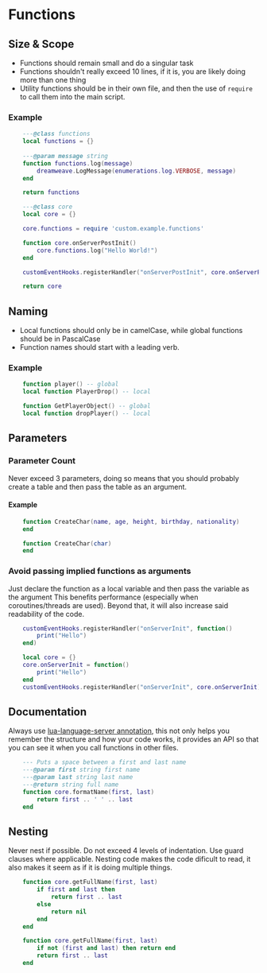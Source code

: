 # Functions

## Size & Scope
- Functions should remain small and do a singular task
- Functions shouldn't really exceed 10 lines, if it is, you are likely doing more than one thing
- Utility functions should be in their own file, and then the use of ```require``` to call them into the main script.

### Example
```lua title="functions.lua"
    ---@class functions
    local functions = {} 
    
    ---@param message string
    function functions.log(message)
        dreamweave.LogMessage(enumerations.log.VERBOSE, message)
    end

    return functions
```

```lua title="main.lua"
    ---@class core
    local core = {}

    core.functions = require 'custom.example.functions'

    function core.onServerPostInit()
        core.functions.log("Hello World!")
    end

    customEventHooks.registerHandler("onServerPostInit", core.onServerPostInit)

    return core
```

## Naming
- Local functions should only be in camelCase, while global functions should be in PascalCase
- Function names should start with a leading verb.

### Example
```lua title="BAD"
    function player() -- global
    local function PlayerDrop() -- local
```
```lua title="GOOD"
    function GetPlayerObject() -- global
    local function dropPlayer() -- local
```

## Parameters
### Parameter Count
Never exceed 3 parameters, doing so means that you should probably create a table and then pass the table as an argument.

#### Example
```lua title="BAD"
    function CreateChar(name, age, height, birthday, nationality)
    end
```

```lua title="GOOD"
    function CreateChar(char)
    end
```

### Avoid passing implied functions as arguments
Just declare the function as a local variable and then pass the variable as the argument This benefits performance (especially when coroutines/threads are used). Beyond that, it will also increase said readability of the code.
```lua title="BAD"
    customEventHooks.registerHandler("onServerInit", function()
        print("Hello")
    end)
```
```lua title="GOOD"
    local core = {}
    core.onServerInit = function()
        print("Hello")
    end
    customEventHooks.registerHandler("onServerInit", core.onServerInit)
```

## Documentation
Always use [lua-language-server annotation](https://github.com/sumneko/lua-language-server/wiki/Annotations), this not only helps you remember the structure and how your code works, it provides an API so that you can see it when you call functions in other files.
```lua
    --- Puts a space between a first and last name
    ---@param first string first name
    ---@param last string last name
    ---@return string full name
    function core.formatName(first, last)
        return first .. ' ' .. last
    end
```

## Nesting
Never nest if possible. Do not exceed 4 levels of indentation. Use guard clauses where applicable. Nesting code makes the code dificult to read, it also makes it seem as if it is doing multiple things. 

```lua title="BAD"
    function core.getFullName(first, last)
        if first and last then
            return first .. last
        else
            return nil
        end
    end
```

```lua title="GOOD"
    function core.getFullName(first, last)
        if not (first and last) then return end
        return first .. last
    end
```
